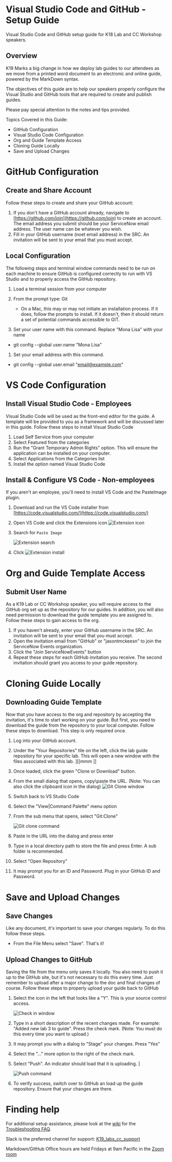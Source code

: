 # Visual Studio Code and GitHub - Setup Guide

Visual Studio Code and GitHub setup guide for K18 Lab and CC Workshop speakers.

## Overview

K19 Marks a big change in how we deploy lab guides to our attendees as we move from a printed word document to an electronic and online guide, powered by the MarkDown syntax.

The objectives of this guide are to help our speakers properly configure the Visual Studio and GitHub tools that are required to create and publish guides.

Please pay special attention to the notes and tips provided.

<!---
This is a test comment from Gerald to see if it displays
-->

Topics Covered in this Guide:

* GitHub Configuration
* Visual Studio Code Configuration
* Org and Guide Template Access
* Cloning Guide Locally
* Save and Upload Changes

# GitHub Configuration

## Create and Share Account

Follow these steps to create and share your GitHub account:

1. If you don't have a GitHub account already, navigate to [https://github.com/join](https://github.com/join) to create an account. The email address you submit should be your ServiceNow email address. The user name can be whatever you wish.
1. Fill in your GitHub username (noet email address) in the SRC.  An invitation will be sent to your email that you must accept.

## Local Configuration

The following steps and terminal window commands need to be run on each machine to ensure GitHub is configured correctly to run with VS Studio and to properly access the GitHub repository.

1. Load a terminal session from your computer
1. From the prompt type: Git

    * On a Mac, this may or may not initiate an installation process. If it does, follow the prompts to install. If it doesn't, then it should return a set of potential commands accessible to GIT.
1. Set your user name with this command. Replace "Mona Lisa" with your name
* git config --global user.name "Mona Lisa"
1. Set your email address with this command.
* git config --global user.email "email@example.com"

# VS Code Configuration

## Install Visual Studio Code - Employees

Visual Studio Code will be used as the front-end editor for the guide. A template will be provided to you as a framework and will be discussed later in this guide. Follow these steps to install Visual Studio Code

1. Load Self Service from your computer
1. Select Featured from the categories
1. Run the "Grant Temporary Admin Rights" option. This will ensure the application can be installed on your computer.
1. Select Applications from the Categories list
1. Install the option named Visual Studio Code

## Install & Configure VS Code - Non-employees

If you aren't an employee, you'll need to install VS Code and the PasteImage plugin.

1. Download and run the VS Code installer from [https://code.visualstudio.com/](https://code.visualstudio.com/)
1. Open VS Code and click the Extensions icon ![Extension icon](images/extensions_icon.png)
1. Search for `Paste Image`

    ![Extension search ](images/extension_search.png)
1. Click ![Extension install](images/extension_install.png)

# Org and Guide Template Access

## Submit User Name

As a K19 Lab or CC Workshop speaker, you will require access to the GitHub org set up as the repository for our guides. In addition, you will also need permission to download the guide template you are assigned to. Follow these steps to gain access to the org.

1. If you haven't already, enter your GitHub username in the SRC. An invitation will be sent to your email that you must accept.
1. Open the invitation email from "GitHub" or "jasontmckeesn" to join the ServiceNow Events organization. 
1. Click the "Join ServiceNowEvents" button
1. Repeat these steps for each GitHub invitation you receive. The second invitation should grant you access to your guide repository.

# Cloning Guide Locally

## Downloading Guide Template

Now that you have access to the org and repository by accepting the invitation, it's time to start working on your guide. But first, you need to download the guide from the repository to your local computer. Follow these steps to download. This step is only required once.

1. Log into your GitHub account.
1. Under the "Your Repositories" tile on the left, click the lab guide repository for your specific lab. This will open a new window with the files associated with this lab. ][[mmm ]]
1. Once loaded, click the green "Clone or Download" button.
1. From the small dialog that opens, copy\paste the URL. (Note: You can also click the clipboard icon in the dialog)
  ![Git Clone window](images/clone_download_window.jpeg)
1. Switch back to VS Studio Code
1. Select the "View|Command Palette" menu option
1. From the sub menu that opens, select "Git:Clone"

    ![Git clone command](images/git_clone.jpeg)

1. Paste in the URL into the dialog and press enter
1. Type in a local directory path to store the file and press Enter. A sub folder is recommended.
1. Select "Open Repository"
1. It may prompt you for an ID and Password. Plug in your GitHub ID and Password.

# Save and Upload Changes

## Save Changes

Like any document, it's important to save your changes regularly. To do this follow these steps.

* From the File Menu select "Save". That's it!

## Upload Changes to GitHub

Saving the file from the menu only saves it locally. You also need to push it up to the GitHub site, but it's not necessary to do this every time. Just remember to upload after a major change to the doc and final changes of course. Follow these steps to properly upload your guide back to GitHub

1. Select the icon in the left that looks like a "Y". This is your source control access.

    ![Check in window](images/checkin.jpeg)

1. Type in a short description of the recent changes made. For example: "Added new lab 3 to guide". Press the check mark. (Note: You must do this every time you want to upload.)
1. It may prompt you with a dialog to "Stage" your changes. Press "Yes"
1. Select the "..." more option to the right of the check mark.
1. Select "Push". An indicator should load that it is uploading. ]

     ![Push command](images/push.jpeg)
1. To verify success, switch over to GitHub an load up the guide repository. Ensure that your changes are there.

# Finding help

For additional setup assistance, please look at the [wiki](https://github.com/ServiceNowEvents/VSCode-Setup-Guide/wiki) for the [Troubleshooting FAQ](https://github.com/ServiceNowEvents/VSCode-Setup-Guide/wiki/Troubleshooting-FAQ).

Slack is the preferred channel for support: [K19_labs_cc_support](https://now-servicenow.slack.com/messages/CGMMXCMGW)

Markdown/GitHub Office hours are held Fridays at 9am Pacific in the [Zoom room](https://servicenow.zoom.us/j/4299856207)

